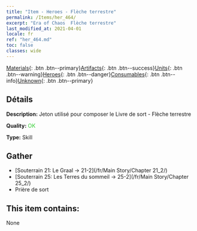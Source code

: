 ```yaml
---
title: "Item - Heroes - Flèche terrestre"
permalink: /Items/her_464/
excerpt: "Era of Chaos  Flèche terrestre"
last_modified_at: 2021-04-01
locale: fr
ref: "her_464.md"
toc: false
classes: wide
---
```

 [Materials](/fr/Items/){: .btn .btn--primary}[Artifacts](/fr/Items/Artifacts/){: .btn .btn--success}[Units](/fr/Items/Units/){: .btn .btn--warning}[Heroes](/fr/Items/Heroes/){: .btn .btn--danger}[Consumables](/fr/Items/Consumables/){: .btn .btn--info}[Unknown](/fr/Items/Unknown/){: .btn .btn--primary}

## Détails
 **Description:** Jeton utilisé pour composer le Livre de sort - Flèche terrestre

 **Quality:** <span style="color: #32CD32">OK</span>

 **Type:** Skill

## Gather

*    [Souterrain 21: Le Graal -> 21-2](/fr/Main Story/Chapter 21_2/) 
*    [Souterrain 25: Les Terres du sommeil -> 25-2](/fr/Main Story/Chapter 25_2/) 
*    Prière de sort 

## This item contains:

  None

